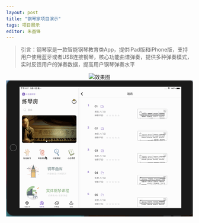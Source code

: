 ```yaml
---
layout: post
title: "钢琴家项目演示"
tags: 项目展示
editor: 朱益锋
---
```

> 引言：钢琴家是一款智能钢琴教育类App，提供iPad版和iPhone版，支持用户使用蓝牙或者USB连接钢琴，核心功能曲谱弹奏，提供多种弹奏模式，实时反馈用户的弹奏数据，提高用户钢琴弹奏水平

<p style="text-align: center;"><img src="/assets/img/posts/player/Player.gif" alt="效果图"><img src="/assets/img/posts/player/Player01.gif" alt="效果图"></p>